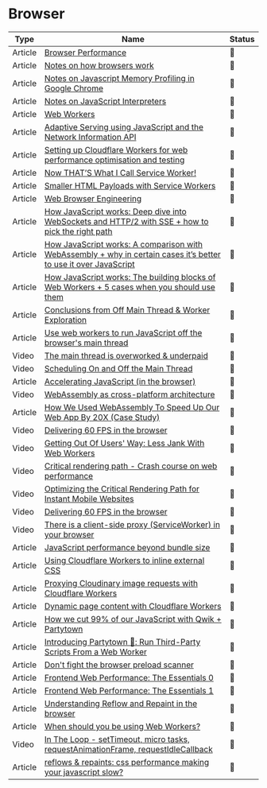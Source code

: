 # Browser

| Type    | Name                                                                                                                                                                                                                                                                                           | Status          |
| ------- | ---------------------------------------------------------------------------------------------------------------------------------------------------------------------------------------------------------------------------------------------------------------------------------------------- | --------------- |
| Article | [Browser Performance](https://www.kuniga.me/blog/2020/03/28/browser-performance.html)                                                                                                                                                                                                          | 📑              |
| Article | [Notes on how browsers work](https://www.kuniga.me/blog/2015/10/09/notes-on-how-browsers-work.html)                                                                                                                                                                                            | 📑              |
| Article | [Notes on Javascript Memory Profiling in Google Chrome](https://www.kuniga.me/blog/2015/06/07/notes-on-javascript-memory-profiling-in-google-chrome.html)                                                                                                                                      | 📑              |
| Article | [Notes on JavaScript Interpreters](https://www.kuniga.me/blog/2017/06/01/notes-on-javascript-interpreters.html)                                                                                                                                                                                | 📑              |
| Article | [Web Workers](https://www.kuniga.me/blog/2016/08/04/web-workers.html)                                                                                                                                                                                                                          | 📑              |
| Article | [Adaptive Serving using JavaScript and the Network Information API](https://dev.to/addyosmani/adaptive-serving-using-javascript-and-the-network-information-api-331p)                                                                                                                          | :bookmark_tabs: |
| Article | [Setting up Cloudflare Workers for web performance optimisation and testing](https://nooshu.com/blog/2021/03/14/setting-up-cloudflare-workers-for-web-performance-optimisation-and-testing/)                                                                                                   | :bookmark_tabs: |
| Article | [Now THAT’S What I Call Service Worker!](https://alistapart.com/article/now-thats-what-i-call-service-worker/)                                                                                                                                                                                 | :bookmark_tabs: |
| Article | [Smaller HTML Payloads with Service Workers](https://philipwalton.com/articles/smaller-html-payloads-with-service-workers/)                                                                                                                                                                    | :bookmark_tabs: |
| Article | [Web Browser Engineering](https://browser.engineering)                                                                                                                                                                                                                                         | :bookmark_tabs: |
| Article | [How JavaScript works: Deep dive into WebSockets and HTTP/2 with SSE + how to pick the right path](https://blog.sessionstack.com/how-javascript-works-deep-dive-into-websockets-and-http-2-with-sse-how-to-pick-the-right-path-584e6b8e3bf7?source=collection_home---4------0----------------) | :bookmark_tabs: |
| Article | [How JavaScript works: A comparison with WebAssembly + why in certain cases it’s better to use it over JavaScript](https://blog.sessionstack.com/how-javascript-works-a-comparison-with-webassembly-why-in-certain-cases-its-better-to-use-it-d80945172d79)                                    | :bookmark_tabs: |
| Article | [How JavaScript works: The building blocks of Web Workers + 5 cases when you should use them](https://blog.sessionstack.com/how-javascript-works-the-building-blocks-of-web-workers-5-cases-when-you-should-use-them-a547c0757f6a)                                                             | :bookmark_tabs: |
| Article | [Conclusions from Off Main Thread & Worker Exploration](https://docs.google.com/document/d/1nu0EcVNC3jtmUVWL8Gs5eCj2p_984kamNhG2nS9gOC0/edit#)                                                                                                                                                 | :bookmark_tabs: |
| Article | [Use web workers to run JavaScript off the browser's main thread](https://web.dev/off-main-thread)                                                                                                                                                                                             | :bookmark_tabs: |
| Video   | [The main thread is overworked & underpaid](https://www.youtube.com/watch?v=7Rrv9qFMWNM)                                                                                                                                                                                                       | :bookmark_tabs: |
| Video   | [Scheduling On and Off the Main Thread](https://www.youtube.com/watch?v=mDdgfyRB5kg)                                                                                                                                                                                                           | :bookmark_tabs: |
| Article | [Accelerating JavaScript (in the browser)](https://jonathandinu.com/blog/accelerating-js/)                                                                                                                                                                                                     | :bookmark_tabs: |
| Video   | [WebAssembly as cross-platform architecture](https://www.youtube.com/watch?v=l2DHjRmgAF8&ab_channel=Nordic.js)                                                                                                                                                                                 | :bookmark_tabs: |
| Article | [How We Used WebAssembly To Speed Up Our Web App By 20X (Case Study)](https://www.smashingmagazine.com/2019/04/webassembly-speed-web-app/)                                                                                                                                                     | :bookmark_tabs: |
| Video   | [Delivering 60 FPS in the browser](https://www.youtube.com/watch?v=rpNXWxMyzHQ&ab_channel=IlyaGrigorik)                                                                                                                                                                                        | :bookmark_tabs: |
| Video   | [Getting Out Of Users' Way: Less Jank With Web Workers](https://www.youtube.com/watch?v=4CWzB5Mi3Ik)                                                                                                                                                                                           | :bookmark_tabs: |
| Video   | [Critical rendering path - Crash course on web performance](https://www.youtube.com/watch?v=PkOBnYxqj3k&ab_channel=IlyaGrigorik)                                                                                                                                                               | :bookmark_tabs: |
| Video   | [Optimizing the Critical Rendering Path for Instant Mobile Websites](https://www.youtube.com/watch?v=YV1nKLWoARQ&ab_channel=IlyaGrigorik)                                                                                                                                                      | :bookmark_tabs: |
| Video   | [Delivering 60 FPS in the browser](https://www.youtube.com/watch?v=rpNXWxMyzHQ&t=1s&ab_channel=IlyaGrigorik)                                                                                                                                                                                   | :bookmark_tabs: |
| Video   | [There is a client-side proxy (ServiceWorker) in your browser](https://www.youtube.com/watch?v=etACK2qbHfc&ab_channel=IlyaGrigorik)                                                                                                                                                            | :bookmark_tabs: |
| Article | [JavaScript performance beyond bundle size](https://nolanlawson.com/2021/02/23/javascript-performance-beyond-bundle-size)                                                                                                                                                                      | :bookmark_tabs: |
| Article | [Using Cloudflare Workers to inline external CSS](https://fershad.com/writing/cloudflare-workers-inline-external-css/)                                                                                                                                                                         | :bookmark_tabs: |
| Article | [Proxying Cloudinary image requests with Cloudflare Workers](https://fershad.com/writing/proxy-cloudinary-with-cloudflare-workers/)                                                                                                                                                            | :bookmark_tabs: |
| Article | [Dynamic page content with Cloudflare Workers](https://fershad.com/writing/dynamic-page-content-with-cloudflare-workers/)                                                                                                                                                                      | :bookmark_tabs: |
| Article | [How we cut 99% of our JavaScript with Qwik + Partytown](https://www.builder.io/blog/how-we-cut-99-percent-js-with-qwik-and-partytown)                                                                                                                                                         | :bookmark_tabs: |
| Article | [Introducing Partytown 🎉: Run Third-Party Scripts From a Web Worker](https://dev.to/adamdbradley/introducing-partytown-run-third-party-scripts-from-a-web-worker-2cnp)                                                                                                                        | :bookmark_tabs: |
| Article | [Don't fight the browser preload scanner](https://web.dev/preload-scanner)                                                                                                                                                                                                                     | :bookmark_tabs: |
| Article | [Frontend Web Performance: The Essentials 0](https://medium.com/@matthew.costello/frontend-web-performance-the-essentials-0-61fea500b180)                                                                                                                                                      | :bookmark_tabs: |
| Article | [Frontend Web Performance: The Essentials 1](https://medium.com/@matthew.costello/frontend-web-performance-the-essentials-1-cb6513e1c3a1)                                                                                                                                                      | :bookmark_tabs: |
| Article | [Understanding Reflow and Repaint in the browser](https://dev.to/gopal1996/understanding-reflow-and-repaint-in-the-browser-1jbg)                                                                                                                                                               | :bookmark_tabs: |
| Article | [When should you be using Web Workers?](https://surma.dev/things/when-workers)                                                                                                                                                                                                                 | :bookmark_tabs: |
| Video   | [In The Loop - setTimeout, micro tasks, requestAnimationFrame, requestIdleCallback](https://www.youtube.com/watch?v=cCOL7MC4Pl0&ab_channel=JSConf)                                                                                                                                             | :bookmark_tabs: |
| Article | [reflows & repaints: css performance making your javascript slow?](http://www.stubbornella.org/content/2009/03/27/reflows-repaints-css-performance-making-your-javascript-slow)                                                                                                                | :bookmark_tabs: |
